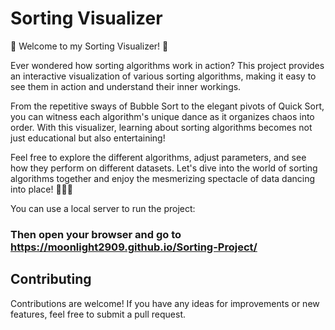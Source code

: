 # Sorting Visualizer

👋 Welcome to my Sorting Visualizer! 🚀

Ever wondered how sorting algorithms work in action? This project provides an interactive visualization of various sorting algorithms, making it easy to see them in action and understand their inner workings.

From the repetitive sways of Bubble Sort to the elegant pivots of Quick Sort, you can witness each algorithm's unique dance as it organizes chaos into order. With this visualizer, learning about sorting algorithms becomes not just educational but also entertaining!

Feel free to explore the different algorithms, adjust parameters, and see how they perform on different datasets. Let's dive into the world of sorting algorithms together and enjoy the mesmerizing spectacle of data dancing into place! 💃✨🕺


You can use a local server to run the project:

### Then open your browser and go to https://moonlight2909.github.io/Sorting-Project/

## Contributing

Contributions are welcome! If you have any ideas for improvements or new features, feel free to submit a pull request.
